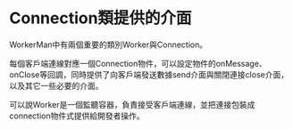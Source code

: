 # Connection類提供的介面

WorkerMan中有兩個重要的類別Worker與Connection。

每個客戶端連線對應一個Connection物件，可以設定物件的onMessage、onClose等回調，同時提供了向客戶端發送數據send介面與關閉連接close介面，以及其它一些必要的介面。

可以說Worker是一個監聽容器，負責接受客戶端連線，並把連接包裝成connection物件式提供給開發者操作。
